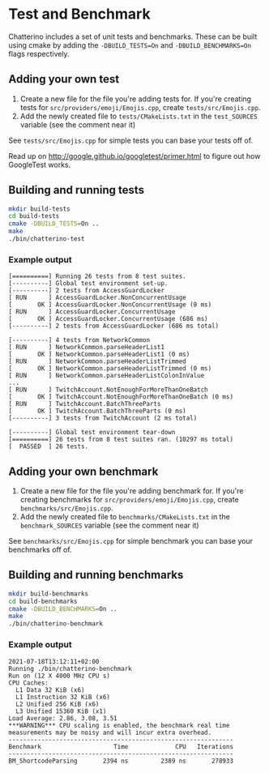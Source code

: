 # Test and Benchmark

Chatterino includes a set of unit tests and benchmarks. These can be built using cmake by adding the `-DBUILD_TESTS=On` and `-DBUILD_BENCHMARKS=On` flags respectively.

## Adding your own test

1. Create a new file for the file you're adding tests for. If you're creating tests for `src/providers/emoji/Emojis.cpp`, create `tests/src/Emojis.cpp`.
2. Add the newly created file to `tests/CMakeLists.txt` in the `test_SOURCES` variable (see the comment near it)

See `tests/src/Emojis.cpp` for simple tests you can base your tests off of.

Read up on http://google.github.io/googletest/primer.html to figure out how GoogleTest works.

## Building and running tests

```sh
mkdir build-tests
cd build-tests
cmake -DBUILD_TESTS=On ..
make
./bin/chatterino-test
```

### Example output

```
[==========] Running 26 tests from 8 test suites.
[----------] Global test environment set-up.
[----------] 2 tests from AccessGuardLocker
[ RUN      ] AccessGuardLocker.NonConcurrentUsage
[       OK ] AccessGuardLocker.NonConcurrentUsage (0 ms)
[ RUN      ] AccessGuardLocker.ConcurrentUsage
[       OK ] AccessGuardLocker.ConcurrentUsage (686 ms)
[----------] 2 tests from AccessGuardLocker (686 ms total)

[----------] 4 tests from NetworkCommon
[ RUN      ] NetworkCommon.parseHeaderList1
[       OK ] NetworkCommon.parseHeaderList1 (0 ms)
[ RUN      ] NetworkCommon.parseHeaderListTrimmed
[       OK ] NetworkCommon.parseHeaderListTrimmed (0 ms)
[ RUN      ] NetworkCommon.parseHeaderListColonInValue
...
[ RUN      ] TwitchAccount.NotEnoughForMoreThanOneBatch
[       OK ] TwitchAccount.NotEnoughForMoreThanOneBatch (0 ms)
[ RUN      ] TwitchAccount.BatchThreeParts
[       OK ] TwitchAccount.BatchThreeParts (0 ms)
[----------] 3 tests from TwitchAccount (2 ms total)

[----------] Global test environment tear-down
[==========] 26 tests from 8 test suites ran. (10297 ms total)
[  PASSED  ] 26 tests.
```

## Adding your own benchmark

1. Create a new file for the file you're adding benchmark for. If you're creating benchmarks for `src/providers/emoji/Emojis.cpp`, create `benchmarks/src/Emojis.cpp`.
2. Add the newly created file to `benchmarks/CMakeLists.txt` in the `benchmark_SOURCES` variable (see the comment near it)

See `benchmarks/src/Emojis.cpp` for simple benchmark you can base your benchmarks off of.

## Building and running benchmarks

```sh
mkdir build-benchmarks
cd build-benchmarks
cmake -DBUILD_BENCHMARKS=On ..
make
./bin/chatterino-benchmark
```

### Example output

```
2021-07-18T13:12:11+02:00
Running ./bin/chatterino-benchmark
Run on (12 X 4000 MHz CPU s)
CPU Caches:
  L1 Data 32 KiB (x6)
  L1 Instruction 32 KiB (x6)
  L2 Unified 256 KiB (x6)
  L3 Unified 15360 KiB (x1)
Load Average: 2.86, 3.08, 3.51
***WARNING*** CPU scaling is enabled, the benchmark real time measurements may be noisy and will incur extra overhead.
--------------------------------------------------------------
Benchmark                    Time             CPU   Iterations
--------------------------------------------------------------
BM_ShortcodeParsing       2394 ns         2389 ns       278933
```

